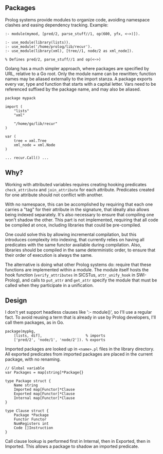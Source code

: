 ## Packages

Prolog systems provide modules to organize code, avoiding namespace clashes
and easing dependency tracking. Example:

    :- module(mymod, [pred/2, parse_stuff//1, op(600, yfx, <~>)]).

    :- use_module(library(lists)).
    :- use_module('/home/prolog/lib/recur').
    :- use_module(library(xml), [tree//1, node/2 as xml_node]).

    % Defines pred/2, parse_stuff//1 and op(<~>)

Golang has a much simpler approach, where packages are specified by URL, relative
to a Go root. Only the module name can be rewritten; function names may be aliased
externally to the import stanza. A package exports every var, type and function
that starts with a capital letter. Vars need to be referenced suffixed by the package
name, and may also be aliased.

    package mypack

    import (
        "lists"
        "xml"

        "/home/go/lib/recur"
    )

    var (
        tree = xml.Tree
        xml_node = xml.Node
    )

    ... recur.Call() ...

## Why?

Working with attributed variables requires creating hooking predicates
`check_attribute` and `join_attribute` for each attribute. Predicates created for
one attribute should not conflict with another.

With no namespace, this can be accomplished by requiring that each one carries a 
"tag" for their attribute in the signature, that ideally also allows being indexed
separately. It's also necessary to ensure that compiling one won't shadow the other.
This part is not implemented, requiring that all code be compiled at once, including
libraries that could be pre-compiled.

One could solve this by allowing incremental compilation, but this introduces complexity
into indexing, that currently relies on having all predicates with the same functor
available during compilation. Also, libraries should be compiled in the same deterministic
order, to ensure that their order of execution is always the same.

The alternative is doing what other Prolog systems do: require that these functions
are implemented within a module. The module itself hosts the hook function (`verify_attributes`
in SICSTus, `attr_unify_hook` in SWI-Prolog), and calls to `put_attr` and `get_attr`
specify the module that must be called when they participate in a unification.

## Design

I don't yet support headless clauses like ':- module()', so I'll use a regular fact.
To avoid reusing a term that is already in use by Prolog developers, I'll call them packages,
as in Go.

    package(mypkg,
        [lists, dif],                    % imports
        ['pred/2', 'node/1', 'node/2']). % exports

Imported packages are looked up in `<name>.pl` files in the library directory.
All exported predicates from imported packages are placed in the current package, with
no renaming.
   
    // Global variable
    var Packages = map[string]*Package{}

    type Package struct {
        Name string
        Imported map[Functor]*Clause
        Exported map[Functor]*Clause
        Internal map[Functor]*Clause
    }

    type Clause struct {
        Package *Package
        Functor Functor
        NumRegisters int
        Code []Instruction
    }

Call clause lookup is performed first in Internal, then in Exported, then in Imported.
This allows a package to shadow an imported predicate.
